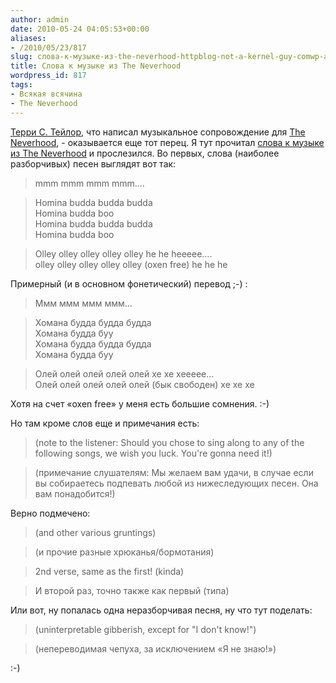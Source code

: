 ```yaml
---
author: admin
date: 2010-05-24 04:05:53+00:00
aliases:
- /2010/05/23/817
slug: слова-к-музыке-из-the-neverhood-httpblog-not-a-kernel-guy-comwp-adminpost-phpactioneditpost817message1
title: Слова к музыке из The Neverhood
wordpress_id: 817
tags:
- Всякая всячина
- The Neverhood
---
```


[Терри С. Тейлор](http://www.danielamos.com/tst/imaginarium/), что написал музыкальное сопровождение для [The Neverhood](http://en.wikipedia.org/wiki/The_Neverhood), - оказывается еще тот перец. Я тут прочитал [слова к музыке из The Neverhood](http://doo.nomoretangerines.com/nevhood/nevlyric.htm) и прослезился.  Во первых, слова (наиболее разборчивых) песен выглядят вот так:

> mmm mmm mmm mmm....

> Homina budda budda budda  
> Homina budda boo  
> Homina budda budda budda  
> Homina budda boo

> Olley olley olley olley olley he he heeeee....  
> olley olley olley olley olley (oxen free) he he he

Примерный (и в основном фонетический) перевод ;-) :

> Ммм ммм ммм ммм…

> Хомана будда будда будда  
> Хомана будда буу  
> Хомана будда будда будда  
> Хомана будда буу

> Олей олей олей олей олей хе хе хеееее…  
> Олей олей олей олей олей (бык свободен) хе хе хе

Хотя на счет «oxen free» у меня есть большие сомнения. :-)

Но там кроме слов еще и примечания есть:

> (note to the listener: Should you chose to sing along to any of the following songs, we wish you luck. You're gonna need it!)

> (примечание слушателям: Мы желаем вам удачи, в случае если вы собираетесь подпевать любой из нижеследующих песен. Она вам понадобится!)

Верно подмечено:

> (and other various gruntings)

> (и прочие разные хрюканья/бормотания)

> 2nd verse, same as the first! (kinda)

> И второй раз, точно также как первый (типа)

Или вот, ну попалась одна неразборчивая песня, ну что тут поделать:

> (uninterpretable gibberish, except for "I don't know!")

> (непереводимая чепуха, за исключением «Я не знаю!»)

:-)
